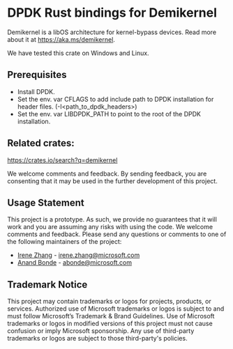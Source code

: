# DPDK Rust bindings for Demikernel

Demikernel is a libOS architecture for kernel-bypass devices. Read more about it
at https://aka.ms/demikernel.

We have tested this crate on Windows and Linux.

## Prerequisites
- Install DPDK.
- Set the env. var CFLAGS to add include path to DPDK installation for header files. (-I<path_to_dpdk_headers>)
- Set the env. var LIBDPDK_PATH to point to the root of the DPDK installation.

## Related crates:
https://crates.io/search?q=demikernel

We welcome comments and feedback. By sending feedback, you are consenting that
it may be used in the further development of this project.

## Usage Statement

This project is a prototype. As such, we provide no guarantees that it will
work and you are assuming any risks with using the code. We welcome comments
and feedback. Please send any questions or comments to one of the following
maintainers of the project:

- [Irene Zhang](https://github.com/iyzhang) - [irene.zhang@microsoft.com](mailto:irene.zhang@microsoft.com)
- [Anand Bonde](https://github.com/anandbonde) - [abonde@microsoft.com](mailto:abonde@microsoft.com)

## Trademark Notice

This project may contain trademarks or logos for projects, products, or
services. Authorized use of Microsoft trademarks or logos is subject to and must
follow Microsoft’s Trademark & Brand Guidelines. Use of Microsoft trademarks or
logos in modified versions of this project must not cause confusion or imply
Microsoft sponsorship. Any use of third-party trademarks or logos are subject to
those third-party's policies.
